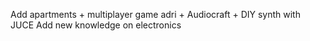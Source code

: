Add apartments + multiplayer game adri + Audiocraft + DIY synth with JUCE
Add new knowledge on electronics